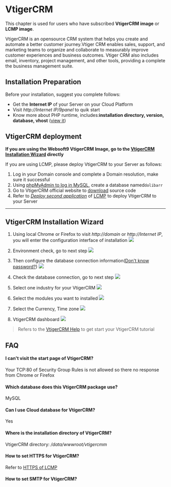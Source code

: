 # VtigerCRM

This chapter is used for users who have subscribed **VtigerCRM image** or **LCMP image**.

VtigerCRM is an opensource CRM system that helps you create and automate a better customer journey.Vtiger CRM enables sales, support, and marketing teams to organize and collaborate to measurably improve customer experiences and business outcomes. Vtiger CRM also includes email, inventory, project management, and other tools, providing a complete the business management suite.

## Installation Preparation

Before your installation, suggest you complete follows:

* Get the **Internet IP** of your Server on your Cloud Platform
* Visit *http://Internet IP/9panel* to quik start
* Know more about PHP runtime, includes:**installation directory, version, database, vhost** ([view it](https://support.websoft9.com/docs/lcmp/stack-components.html))

## VtigerCRM deployment

**If you are using the Websoft9 VtigerCRM Image, go to the [VtigerCRM Installation Wizard](/dolibarr.md#dolibarr-installation-wizard) directly**

If you are using LCMP, please deploy VtigerCRM to your Server as follows:

1. Log in your Domain console and complete a Domain resolution, make sure it successful
2. Using [phpMyAdmin to log in MySQL](https://support.websoft9.com/docs/lcmp/admin-mysql.html), create a database named`dolibarr`
3. Go to VtigerCRM official website to [download](https://www.vtiger.com/open-source-crm/)  source code
4. Refer to *[Deploy second application](https://support.websoft9.com/docs/lcmp/solution-deployment.html#deploy-second-application)* of [LCMP](https://support.websoft9.com/docs/lcmp/) to deploy VtigerCRM to your Server

---


## VtigerCRM Installation Wizard

1. Using local Chrome or Firefox to visit *http://domain* or *http://Internet IP*, you will enter the configuration interface of installation
   ![](http://libs.websoft9.com/Websoft9/DocsPicture/zh/vtigercrm/vtigercrm-install001-websoft9.png)

2. Environment check, go to next step
   ![](http://libs.websoft9.com/Websoft9/DocsPicture/zh/vtigercrm/vtigercrm-install002-websoft9.png)

3. Then configure the database connection information([Don't know password?](https://support.websoft9.com/docs/lcmp/stack-accounts.html#mysql))
   ![](http://libs.websoft9.com/Websoft9/DocsPicture/zh/vtigercrm/vtigercrm-install003-websoft9.png)

4. Check the database connection, go to next step
   ![](http://libs.websoft9.com/Websoft9/DocsPicture/zh/vtigercrm/vtigercrm-install004-websoft9.png)

5. Select one industry for your VtigerCRM
   ![](http://libs.websoft9.com/Websoft9/DocsPicture/en/vtigercrm/vg06.png)

6. Select the modules you want to installed
   ![](http://libs.websoft9.com/Websoft9/DocsPicture/zh/vtigercrm/vtigercrm-install006-websoft9.png)

7. Select the Currency, Time zone
   ![](http://libs.websoft9.com/Websoft9/DocsPicture/zh/vtigercrm/vtigercrm-install007-websoft9.png)

8. VtigerCRM dashboard
   ![](http://libs.websoft9.com/Websoft9/DocsPicture/zh/vtigercrm/vtigercrm-backend-websoft9.png)

> Refers to the [VtigerCRM Help](https://www.vtiger.com/help/) to get start your VtigerCRM tutorial



## FAQ

#### I can't visit the start page of VtigerCRM?

Your TCP:80 of Security Group Rules is not allowed so there no response from Chrome or Firefox

#### Which database does this VtigerCRM package use?

MySQL

#### Can I use Cloud database for VtigerCRM?

Yes

#### Where is the installation directory of VtigerCRM?

VtigerCRM directory: */data/wwwroot/vtigercmm*  

#### How to set HTTPS for VtigerCRM?

Refer to [HTTPS of LCMP](https://support.websoft9.com/docs/lcmp/solution-https.html)

#### How to set SMTP for VtigerCRM?